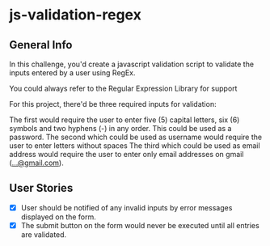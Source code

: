 # js-validation-regex

## General Info

In this challenge, you'd create a javascript validation script to validate the inputs entered by a user using RegEx.

You could always refer to the Regular Expression Library for support

For this project, there'd be three required inputs for validation:

The first would require the user to enter five (5) capital letters, six (6) symbols and two hyphens (-) in any order. This could be used as a password.
The second which could be used as username would require the user to enter letters without spaces
The third which could be used as email address would require the user to enter only email addresses on gmail (...@gmail.com).

## User Stories

* [X] User should be notified of any invalid inputs by error messages displayed on the form.
* [X] The submit button on the form would never be executed until all entries are validated.